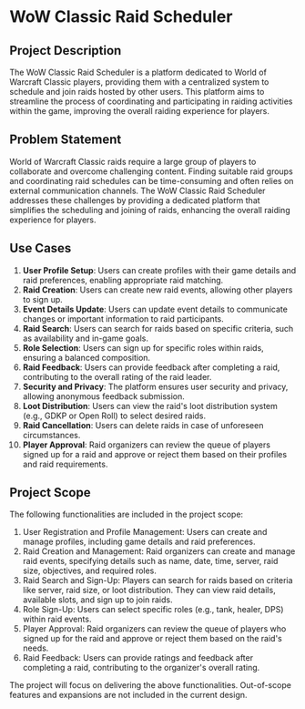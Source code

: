 # WoW Classic Raid Scheduler

## Project Description

The WoW Classic Raid Scheduler is a platform dedicated to World of Warcraft Classic players, providing them with a centralized system to schedule and join raids hosted by other users. This platform aims to streamline the process of coordinating and participating in raiding activities within the game, improving the overall raiding experience for players.

## Problem Statement

World of Warcraft Classic raids require a large group of players to collaborate and overcome challenging content. Finding suitable raid groups and coordinating raid schedules can be time-consuming and often relies on external communication channels. The WoW Classic Raid Scheduler addresses these challenges by providing a dedicated platform that simplifies the scheduling and joining of raids, enhancing the overall raiding experience for players.

## Use Cases

1. **User Profile Setup**: Users can create profiles with their game details and raid preferences, enabling appropriate raid matching.
2. **Raid Creation**: Users can create new raid events, allowing other players to sign up.
3. **Event Details Update**: Users can update event details to communicate changes or important information to raid participants.
4. **Raid Search**: Users can search for raids based on specific criteria, such as availability and in-game goals.
5. **Role Selection**: Users can sign up for specific roles within raids, ensuring a balanced composition.
6. **Raid Feedback**: Users can provide feedback after completing a raid, contributing to the overall rating of the raid leader.
7. **Security and Privacy**: The platform ensures user security and privacy, allowing anonymous feedback submission.
8. **Loot Distribution**: Users can view the raid's loot distribution system (e.g., GDKP or Open Roll) to select desired raids.
9. **Raid Cancellation**: Users can delete raids in case of unforeseen circumstances.
10. **Player Approval**: Raid organizers can review the queue of players signed up for a raid and approve or reject them based on their profiles and raid requirements.

## Project Scope

The following functionalities are included in the project scope:

1. User Registration and Profile Management: Users can create and manage profiles, including game details and raid preferences.
2. Raid Creation and Management: Raid organizers can create and manage raid events, specifying details such as name, date, time, server, raid size, objectives, and required roles.
3. Raid Search and Sign-Up: Players can search for raids based on criteria like server, raid size, or loot distribution. They can view raid details, available slots, and sign up to join raids.
4. Role Sign-Up: Users can select specific roles (e.g., tank, healer, DPS) within raid events.
5. Player Approval: Raid organizers can review the queue of players who signed up for the raid and approve or reject them based on the raid's needs.
6. Raid Feedback: Users can provide ratings and feedback after completing a raid, contributing to the organizer's overall rating.

The project will focus on delivering the above functionalities. Out-of-scope features and expansions are not included in the current design.
